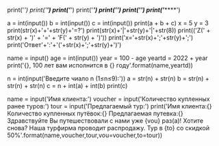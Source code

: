 print('*')
print('**')
print('***')
print('****')
print('*****')
print('******')
print('*******')


a = int(input())
b = int(input())
c = int(input())
print(a + b + c)
x = 5
y = 3
print(str(x)+'+'+str(y)+'=?')
print(str(x)+'|'+str(y)+'|'+str(8))
print(('Z(' + str(x) + ')' + '=' + 'F(' + str(y) + ')'))
print('x='+str(x)+';'+str(y)+';')
print('Ответ'+':'+'('+str(x)+';'+str(y)+')')


name = input()
age = int(input())
year = 100 - age
yeartd = 2022 + year
print('{}, 100 лет вам исполнится в {} году'.format(name,yeartd))


n = int(input('Введите чиало n (1≤n≤9):'))
a = str(n) + str(n)
b = str(n) + str(n) + str(n)
c = n + int(a) + int(b)
print(c)

name = input('Имя клиента:')
voucher = input('Количество купленных ранее туров:')
tour = input('Предлагаемый тур:')
print('Имя клиента:{} Количество купленных путёвок:{} Предлагаемая путевка:{} Здравствуйте Вы путешествовали с нами уже {vou} раз(а)! Хотите снова? Наша турфирма проводит распродажу. Тур в {to} со скидкой 50%'.format(name,voucher,tour,vou=voucher,to=tour))
